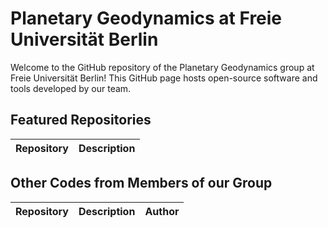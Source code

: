 # Planetary Geodynamics at Freie Universität Berlin

Welcome to the GitHub repository of the Planetary Geodynamics group at Freie Universität Berlin!
This GitHub page hosts open-source software and tools developed by our team.

## Featured Repositories

| Repository | Description |
|------------|-------------|


## Other Codes from Members of our Group

| Repository | Description | Author |
|------------|-------------|--------|
